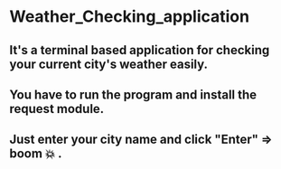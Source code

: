 # Weather_Checking_application

 ## It's a terminal based application for checking your current city's weather easily.
 ## You have to run the program and install the request module.
 ## Just enter your city name and click "Enter" => boom 💥 .

